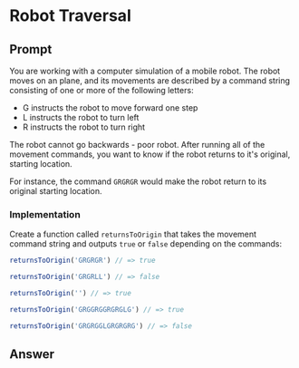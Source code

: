 # Robot Traversal

## Prompt

You are working with a computer simulation of a mobile robot. The robot moves on an plane, and its movements are described by a command string consisting of one or more 
of the following letters:

* G instructs the robot to move forward one step
* L instructs the robot to turn left
* R instructs the robot to turn right

The robot cannot go backwards - poor robot. After running all of the movement commands, you want to know if the robot returns to it's original, starting location.

For instance, the command `GRGRGR` would make the robot return to its original starting location.

### Implementation

Create a function called `returnsToOrigin` that takes the movement command string and outputs `true` or `false` depending on the commands:

```js
returnsToOrigin('GRGRGR') // => true
```

```js
returnsToOrigin('GRGRLL') // => false
```

```js
returnsToOrigin('') // => true
```

```js
returnsToOrigin('GRGGRGGRGRGLG') // => true
```

```js
returnsToOrigin('GRGRGGLGRGRGRG') // => false
```

## Answer